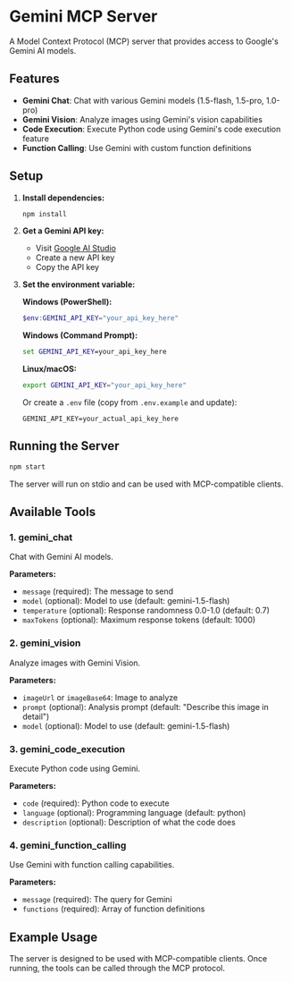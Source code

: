 # Gemini MCP Server

A Model Context Protocol (MCP) server that provides access to Google's Gemini AI models.

## Features

- **Gemini Chat**: Chat with various Gemini models (1.5-flash, 1.5-pro, 1.0-pro)
- **Gemini Vision**: Analyze images using Gemini's vision capabilities
- **Code Execution**: Execute Python code using Gemini's code execution feature
- **Function Calling**: Use Gemini with custom function definitions

## Setup

1. **Install dependencies:**
   ```bash
   npm install
   ```

2. **Get a Gemini API key:**
   - Visit [Google AI Studio](https://makersuite.google.com/app/apikey)
   - Create a new API key
   - Copy the API key

3. **Set the environment variable:**
   
   **Windows (PowerShell):**
   ```powershell
   $env:GEMINI_API_KEY="your_api_key_here"
   ```
   
   **Windows (Command Prompt):**
   ```cmd
   set GEMINI_API_KEY=your_api_key_here
   ```
   
   **Linux/macOS:**
   ```bash
   export GEMINI_API_KEY="your_api_key_here"
   ```

   Or create a `.env` file (copy from `.env.example` and update):
   ```
   GEMINI_API_KEY=your_actual_api_key_here
   ```

## Running the Server

```bash
npm start
```

The server will run on stdio and can be used with MCP-compatible clients.

## Available Tools

### 1. gemini_chat
Chat with Gemini AI models.

**Parameters:**
- `message` (required): The message to send
- `model` (optional): Model to use (default: gemini-1.5-flash)
- `temperature` (optional): Response randomness 0.0-1.0 (default: 0.7)
- `maxTokens` (optional): Maximum response tokens (default: 1000)

### 2. gemini_vision
Analyze images with Gemini Vision.

**Parameters:**
- `imageUrl` or `imageBase64`: Image to analyze
- `prompt` (optional): Analysis prompt (default: "Describe this image in detail")
- `model` (optional): Model to use (default: gemini-1.5-flash)

### 3. gemini_code_execution
Execute Python code using Gemini.

**Parameters:**
- `code` (required): Python code to execute
- `language` (optional): Programming language (default: python)
- `description` (optional): Description of what the code does

### 4. gemini_function_calling
Use Gemini with function calling capabilities.

**Parameters:**
- `message` (required): The query for Gemini
- `functions` (required): Array of function definitions

## Example Usage

The server is designed to be used with MCP-compatible clients. Once running, the tools can be called through the MCP protocol.
